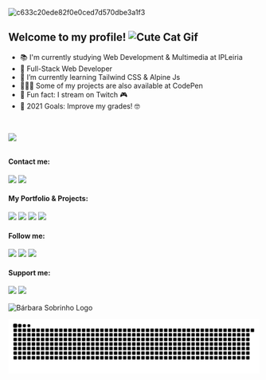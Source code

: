 ![c633c20ede82f0e0ced7d570dbe3a1f3](https://user-images.githubusercontent.com/70382532/138322189-2db8df52-9dcb-40a0-88a8-c365466bd33d.gif)

## Welcome to my profile! <img alt="Cute Cat Gif" height="50" width="50" src="https://media.tenor.com/images/d1c694e260cfef6fc7e3b2d733701e25/tenor.gif">

<!-- Profile Info -->
- 📚 I'm currently studying Web Development & Multimedia at IPLeiria
- 🔭 Full-Stack Web Developer
- 🌱 I’m currently learning Tailwind CSS & Alpine Js
- 👩🏻‍💻 Some of my projects are also available at CodePen
- 🤪 Fun fact: I stream on Twitch 🎮
- 🎯 2021 Goals: Improve my grades! 🤓

<br/>

<!-- Profile Stats -->
[<img height="180em" src="https://github-readme-stats-eight-theta.vercel.app/api?username=barbarasobrinho&show_icons=true&title_color=ff76c7&text_color=fff&icon_color=ffc2e6&bg_color=000&include_all_commits=true&count_private=true"/>](https://github.com/barbarasobrinho)
  
##

#### Contact me:
  
<!-- Contact Links -->
[<img src="https://img.shields.io/badge/contact@barbarasobrinho.com-000?style=for-the-badge&logo=Gmail&logoColor=ff76c7" target="_blank"/>](https://github.com/barbarasobrinho)
[<img src="https://img.shields.io/badge/Telegram-000?style=for-the-badge&logo=minutemailer&logoColor=ff76c7" target="_blank">](https://t.me/barbarasobrinho)

#### My Portfolio & Projects:
  
<!-- CV Links -->
[<img src="https://img.shields.io/badge/Website-000?style=for-the-badge&logo=realm&logoColor=ff76c7" target="_blank"/>](https://github.com/barbarasobrinho)
[<img src="https://img.shields.io/badge/LinkedIn-000?style=for-the-badge&logo=Linkedin&logoColor=ff76c7" target="_blank"/>](https://www.linkedin.com/in/barbarasobrinho)
[<img src="https://img.shields.io/badge/Codepen-000?style=for-the-badge&logo=Codepen&logoColor=ff76c7" target="_blank"/>](https://www.codepen.io/barbarasobrinho)
[<img src="https://img.shields.io/badge/Dev.to-000?style=for-the-badge&logo=Dev.to&logoColor=ff76c7" target="_blank"/>](https://www.dev.to/barbarasobrinho)

#### Follow me:

<!-- Social Links -->
[<img src="https://img.shields.io/badge/Twitter-000?style=for-the-badge&logo=Twitter&logoColor=ff76c7" target="_blank"/>](https://www.twitter.com/follow/babsobrinho)
[<img src="https://img.shields.io/badge/Instagram-000?style=for-the-badge&logo=Instagram&logoColor=ff76c7" target="_blank"/>](https://www.instagram.com/follow/babsobrinho)
[<img src="https://img.shields.io/badge/Twitch-000?style=for-the-badge&logo=Twitch&logoColor=ff76c7" target="_blank"/>](https://www.twitch.tv/babsobrinho)

#### Support me:

<!-- Support Links -->
[<img src="https://img.shields.io/badge/PicPay-000?style=for-the-badge&logo=picpay&logoColor=ff76c7" target="_blank"/>](https://app.picpay.com/user/barbarasobrinho)
[<img src="https://img.shields.io/badge/PayPal-000?style=for-the-badge&logo=pandora&logoColor=ff76c7" target="_blank"/>](https://www.paypal.com/donate/?hosted_button_id=LR7VQ7J5U4PMY)

<img align="center" alt="Bárbara Sobrinho Logo" height="334" width="519" src="bs_logo.png">

![Snake animation](https://github.com/barbarasobrinho/barbarasobrinho/blob/output/github-contribution-grid-snake.svg)

